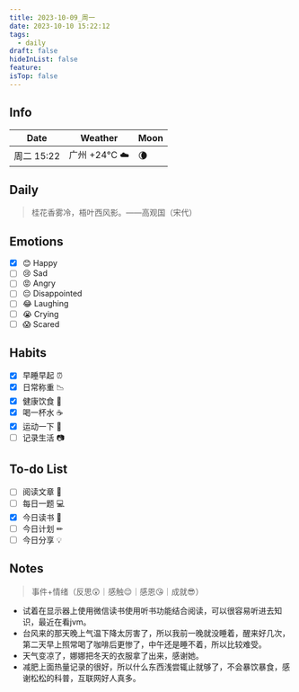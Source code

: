 ```yaml
---
title: 2023-10-09_周一
date: 2023-10-10 15:22:12
tags:
  - daily
draft: false
hideInList: false
feature: 
isTop: false
---
```




## Info

| Date           | Weather      | Moon |
| -------------- | ------------ | ---- |
| 周二 15:22 |广州 +24°C ☁️  |🌘|

## Daily

> 桂花香雾冷，梧叶西风影。——高观国（宋代）



## Emotions

- [x] 😊 Happy
- [ ] 😢 Sad
- [ ] 😡 Angry
- [ ] 😔 Disappointed
- [ ] 😂 Laughing
- [ ] 😭 Crying
- [ ] 😱 Scared

## Habits

- [x] 早睡早起 ⏰
- [x] 日常称重 📉
- [x] 健康饮食 🥗
- [x] 喝一杯水 ☕️
- [x] 运动一下 🏃
- [ ] 记录生活 📷

## To-do List

- [ ] 阅读文章 🔎
- [ ] 每日一题 💻
- [x] 今日读书 📖
- [ ] 今日计划 ✏
- [ ] 今日分享 💡

## Notes
> 事件+情绪（反思😲｜感触😌｜感恩😘｜成就😎）

- 试着在显示器上使用微信读书使用听书功能结合阅读，可以很容易听进去知识，最近在看jvm。
- 台风来的那天晚上气温下降太厉害了，所以我前一晚就没睡着，醒来好几次，第二天早上照常喝了咖啡后更惨了，中午还是睡不着，所以比较难受。
- 天气变凉了，娜娜把冬天的衣服拿了出来，感谢她。
- 减肥上面热量记录的很好，所以什么东西浅尝辄止就够了，不会暴饮暴食，感谢松松的科普，互联网好人真多。